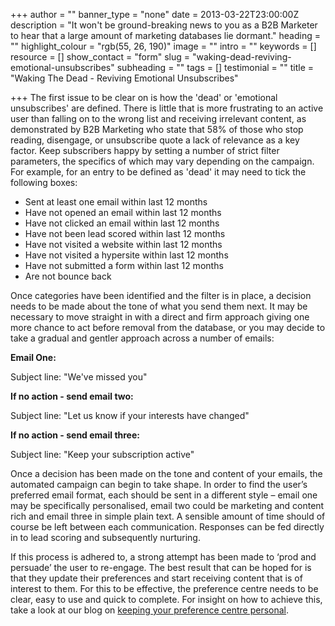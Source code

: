 +++
author = ""
banner_type = "none"
date = 2013-03-22T23:00:00Z
description = "It won't be ground-breaking news to you as a B2B Marketer to hear that a large amount of marketing databases lie dormant."
heading = ""
highlight_colour = "rgb(55, 26, 190)"
image = ""
intro = ""
keywords = []
resource = []
show_contact = "form"
slug = "waking-dead-reviving-emotional-unsubscribes"
subheading = ""
tags = []
testimonial = ""
title = "Waking The Dead - Reviving Emotional Unsubscribes"

+++
The first issue to be clear on is how the 'dead' or 'emotional unsubscribes' are defined. There is little that is more frustrating to an active user than falling on to the wrong list and receiving irrelevant content, as demonstrated by B2B Marketing who state that 58% of those who stop reading, disengage, or unsubscribe quote a lack of relevance as a key factor. Keep subscribers happy by setting a number of strict filter parameters, the specifics of which may vary depending on the campaign. For example, for an entry to be defined as 'dead' it may need to tick the following boxes:

* Sent at least one email within last 12 months
* Have not opened an email within last 12 months
* Have not clicked an email within last 12 months
* Have not been lead scored within last 12 months
* Have not visited a website within last 12 months
* Have not visited a hypersite within last 12 months
* Have not submitted a form within last 12 months
* Are not bounce back

Once categories have been identified and the filter is in place, a decision needs to be made about the tone of what you send them next. It may be necessary to move straight in with a direct and firm approach giving one more chance to act before removal from the database, or you may decide to take a gradual and gentler approach across a number of emails:

**Email One:**

Subject line: "We've missed you"

**If no action - send email two:**

Subject line: "Let us know if your interests have changed"

**If no action - send email three:**

Subject line: "Keep your subscription active"

Once a decision has been made on the tone and content of your emails, the automated campaign can begin to take shape. In order to find the user’s preferred email format, each should be sent in a different style – email one may be specifically personalised, email two could be marketing and content rich and email three in simple plain text. A sensible amount of time should of course be left between each communication. Responses can be fed directly in to lead scoring and subsequently nurturing.

If this process is adhered to, a strong attempt has been made to ‘prod and persuade’ the user to re-engage. The best result that can be hoped for is that they update their preferences and start receiving content that is of interest to them. For this to be effective, the preference centre needs to be clear, easy to use and quick to complete. For insight on how to achieve this, take a look at our blog on [keeping your preference centre personal](https://www.crmtechnologies.com/blog/2013/01/31/keeping-it-personal-refreshing-your-preference-centre/).
